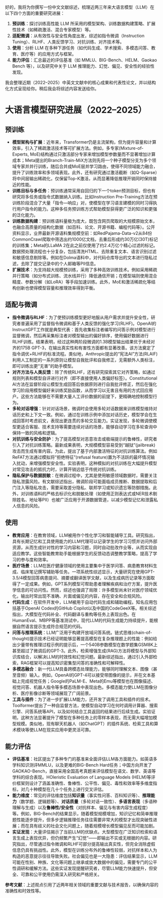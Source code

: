 好的，我将为你撰写一份中文文献综述，梳理近两三年来大语言模型（LLM）在以下四个方面的重要研究进展：

1. **预训练**：探讨训练高性能 LLM 所采用的模型架构、训练数据构建策略、扩展性技术（如稀疏激活、混合专家模型）等。
2. **适配微调**：从有效性与安全性角度出发，综述如指令微调（Instruction Tuning）、RLHF、人类反馈学习、对抗训练、对齐技术等。
3. **使用**：分析 LLM 在多种下游任务（如代码生成、学术搜索、多模态问答、教育、医疗等）的应用方式与框架。
4. **能力评估**：汇总最近的评估基准（如 MMLU、BIG-Bench、HELM、Gaokao Bench 等），以及研究中关于 LLM 推理能力、幻觉、偏见、安全性的经验性发现。

我会整理近期（2022–2025）中英文文献中的核心成果和代表性论文，并以结构化方式呈现给你。稍后我会将综述内容发送给你。


# 大语言模型研究进展（2022–2025）

## 预训练

* **模型架构与扩展**：近年来，Transformer仍是主流架构，但为提升容量和计算效率，引入了稀疏激活技术等可扩展方法。例如，多专家(Mixture-of-Experts, MoE)结构通过只激活部分专家来增加模型参数量而不显著增加计算成本；Meta提出的Branch-Train-MiX方法则先将一个种子模型分支为多个领域专家并并行训练，随后合并成MoE层并学习路由，使得不同领域能力融合，提升了训练效率和多领域表现。此外，还有研究通过激活截断（如Q-Sparse）将中间层输出稀疏化，仅保留Top-K激活，从而显著降低推理开销同时保持接近的性能。
* **训练目标与多任务**：预训练通常采用自回归的下一个token预测目标，但也有研究将多任务或指令式数据纳入训练。比如Instruction Pre-Training方法在预训练阶段混合了大量「指令—响应」对，使模型在学习语言建模的同时习得执行用户指令的能力。这种多任务预训练方式帮助模型获得更广泛的知识和更强的泛化能力。
* **训练数据构建**：预训练语料量极为庞大，既包含网页爬取的大规模原始文本，也融合高质量的结构化数据（如百科、论文、开源书籍、编程代码等）。公开资料显示，业界最新开源语料集规模空前：如RedPajama-Data-v2从84份CommonCrawl爬取中筛选出约1000亿文档，去重后形成约30万亿(30T)标记的训练集；Meta的LLaMA 2在此之前仅使用了约2.4万亿个精心过滤的标记。数据预处理流程也十分复杂，包括清洗HTML、去除重复文本、语言识别过滤和敏感信息剔除等。例如在Dolma语料中，对代码仓库导出的文本进行隐私过滤，去除了提交记录中的个人邮箱等PII信息。
* **扩展技术**：为支持超大规模预训练，采用了多种高效训练技术。例如采用稀疏并行策略（如分布式训练、流水线并行）降低通信开销；在模型端则使用混合精度、参数分解（如LoRA）等手段加速训练。此外，MoE和激活稀疏化等结构创新也使得模型容量和推理效率得到平衡。

## 适配与微调

* **指令微调与RLHF**：为了使预训练模型更好地服从用户需求并提升安全性，研究者普遍采用了监督指令微调和基于人类反馈的强化学习(RLHF)。OpenAI的InstructGPT工作就是典型代表：首先收集标注者编写的问答示例对模型进行监督微调，然后再采集标注者对模型输出的偏好排序，使用偏好数据进行RLHF训练。结果表明，经过这种两阶段微调的1.3B模型输出结果优于未经对齐的175B GPT-3，在输出真实性和有害性方面都有显著改善。该方法奠定了指令调优+RLHF的标准流程。类似地，Anthropic提出的“宪法AI”方法(RLAIF)利用人工制定的一系列原则让模型自我批评和自我修正，无需额外人类标注，即可训练出更“无害”的助手模型。
* **对齐方法与人类反馈**：除了传统RLHF，还有研究探索其它对齐策略，如通过规则列表和模型自评进行对齐（即不直接使用人类偏好标签）。Constitutional AI方法在监督阶段让模型生成回答后依据原则进行自我批评修正，然后在强化学习阶段用模型偏好来训练奖励函数，从而学习以无害且有用的方式回应用户。这些方法能够在不需要大量人工评价数据的前提下，更精确地控制模型行为。
* **多轮对话增强**：针对对话场景，微调时会使用多轮对话数据来训练模型维持对话历史和上下文一致。例如，通过在训练示例中添加对话历史，模型学会在生成回答时考虑前文，表现出更连贯的多轮交互能力。实证发现，多轮微调使模型更适合客服、技术支持等需要连续对话的场景，能够自动学习在多轮查询中保持一致的风格和逻辑。
* **对抗训练与安全防护**：为了提高模型对恶意攻击或极端提示的鲁棒性，研究者引入了对抗训练策略。最新成果表明，大规模模型容易受到“越狱”(jailbreak)攻击而生成有害内容。为此，提出了基于内部激活特征的对抗训练算法。例如ReFAT方法通过模拟将“拒绝特征”(refusal feature)置为不活跃的最坏情况输入扰动，来增强模型安全性。实验表明，这种模拟的对抗训练在大幅提升模型对常见攻击的抵抗力时，计算开销远低于传统对抗训练。
* **隐私保护与数据脱敏**：在微调过程中，尤其是使用敏感领域数据时，需要关注隐私泄露风险。有文献综述指出，微调阶段可能面临成员推断、数据提取和后门注入等隐私攻击，需要采取差分隐私、联邦学习或知识遗忘等防御措施。此外，对训练语料的严格去标识化和脱敏处理（如使用正则表达式或NER技术剔除姓名、地址等PII）也被广泛应用于开源数据管道，以减少模型记忆和泄露私人信息的风险。

## 使用

* **教育应用**：在教育领域，LLM被用作个性化学习和智能辅导工具。研究指出，具有长期记忆和工具使用能力的LLM代理可以记录学生的学习习惯并访问外部资源，从而生成针对性的学习内容和习题，同时自动批改作业等，从而实现自适应教学。这些智能教育助手能根据学生的反馈动态调整教学策略，提高了学习的参与度和效率。
* **医疗场景**：LLM在医疗健康领域的使用主要集中于医学问答、病患教育材料生成、临床笔记撰写辅助等任务。一项系统性综述显示，大量研究在使用GPT-3.5/4模型回答病患提问、摘要或翻译医学文献，以及生成病历记录等方面取得了一定成果。例如，GPT系列模型可帮助患者理解疾病和治疗方案，提升医学信息的可访问性。然而，综述也强调了局限：许多模型尚未针对医疗领域优化，输出时常出现不准确、片面或偏见的内容，存在安全和合规风险。
* **代码生成**：在软件开发中，LLM被用于自动代码生成和辅助编程。知名应用包括基于OpenAI Codex的GitHub Copilot以及中国的CodeGeeX等。相关综述指出，大模型在代码补全、代码翻译与重构等任务上表现出色。在HumanEval、MBPP等基准测试中，现代LLM的代码生成能力持续提升，能根据自然语言提示生成符合规范的代码。
* **问答与推理系统**：LLM广泛用于构建开放域问答系统。链式思维(chain-of-thought)提示技术已经证明能够显著提高模型在复杂推理题上的性能：例如给出少量带有推理过程示例的提示后，一个540B参数模型在数学题集GSM8K上甚至超过了微调后的GPT-3。此外，检索增强生成(RAG)方法将模型与外部知识库结合，以解决LLM的时效性和幻觉问题。最新综述指出，通过引入外部检索，RAG框架可以提高知识密集型问答的准确性和可解释性。
* **多模态融合**：新一代LLM具备跨模态处理能力，能够同时理解文本、图像（甚至音频）输入。例如，OpenAI的GPT-4可以接受带图像的提示，并在文本基础上完成视觉任务；Google的PaLM-E、Meta的Emu等模型也在图像描述、视觉问答、机器人指令等多模态场景中表现出色。多模态能力使LLM在图像分析、医疗影像诊断等领域展现了广阔前景。
* **工具与插件**：为了进一步扩展LLM能力，还开发了调用工具和插件的技术。Toolformer提出了一种自监督方法，使模型自动学习在何时调用计算器、搜索引擎、问答系统等API，以及如何结合工具返回的结果进行后续生成。实验证明，这种方法显著提升了模型在多种任务上的零样本表现，而无需大幅增加模型规模。类似地，现有聊天机器人（如ChatGPT）的插件系统、检索工具和算术模块等使LLM在现实应用中更灵活可靠。

## 能力评估

* **评估基准**：社区提出了多种专门的基准来全面评估LLM各方面能力。如英语多学科知识测评MMLU，以及更难的BIG-Bench Hard任务；中国方向开发了GAOKAO-Bench，直接采用全国高考真题来评估模型在语文、数学、英语等学科的综合表现。HOleristic Evaluation of Language Models (HELM)等评价框架则设计了涵盖准确性、鲁棒性、公平性、偏见、毒性和效率等多维度指标，对几十种模型在几十个任务上进行交叉评估。
* **能力维度**：常见的评估维度包括**知识量**（事实性问答、百科知识等）、**推理能力**（数学题、逻辑题等）、**对话质量**（多轮对话一致性）、**多语言表现**（多语种理解与生成）以及**鲁棒性/安全性**（对抗样本、偏见与有害内容生成程度）等。例如，BIG-Bench的结果显示，随着模型规模增加，知识记忆和简单推理题性能逐步提升，但多步逻辑推理任务往往需要非常大的模型才出现突破性进展；而在具有歧义的社会文化问题上，随着规模增长模型偏见反而可能加剧。
* **实证发现**：大量评估揭示了当前LLM的优缺点。大型模型在广泛知识检索和语言生成上表现优异，但仍频繁产生“幻觉”——即输出不实或无根据的内容。研究指出，尽管通过指令微调和RLHF可部分提高输出真实性，但完全消除虚假信息仍具有挑战性。此外，模型在训练分布外的鲁棒性较弱，对抗样本和人为构造的恶意提示往往导致失败。社会偏见也是一大隐患：评估结果显示，LLM可能在性别、种族、文化等问题上继承或放大数据中的偏见，需要专门的公平性调研和缓解方法。这些实证发现提醒研究者，尽管LLM能力快速提升，但安全、可靠和公平使用仍需深入研究和严格把关。

**参考文献**：上述观点引用了近两年相关领域的重要文献与技术报告，以确保内容的准确性和时效性等。
